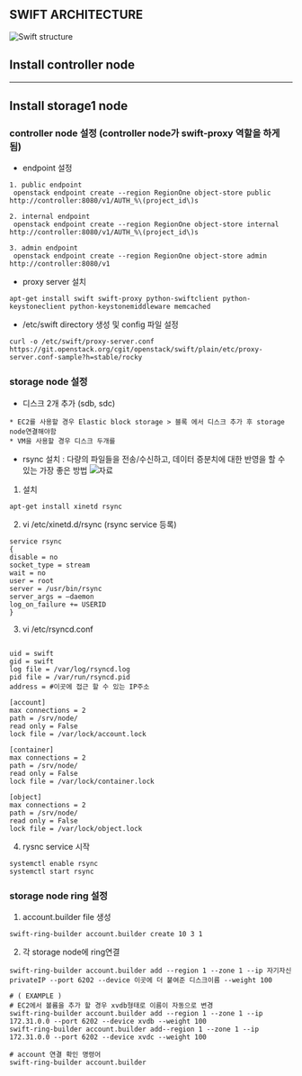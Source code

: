 ## SWIFT ARCHITECTURE
![Swift structure](https://tino1b2be.com/wp-content/uploads/2017/01/state-of-the-stack-april-2013-50-638.jpg)

## Install controller node


---

## Install storage1 node

### controller node 설정 (controller node가 swift-proxy 역할을 하게 됨)

* endpoint 설정
```
1. public endpoint 
 openstack endpoint create --region RegionOne object-store public http://controller:8080/v1/AUTH_%\(project_id\)s

2. internal endpoint
 openstack endpoint create --region RegionOne object-store internal http://controller:8080/v1/AUTH_%\(project_id\)s

3. admin endpoint
 openstack endpoint create --region RegionOne object-store admin http://controller:8080/v1
```


* proxy server 설치
```
apt-get install swift swift-proxy python-swiftclient python-keystoneclient python-keystonemiddleware memcached
```

* /etc/swift directory 생성 및 config 파일 설정
```
curl -o /etc/swift/proxy-server.conf https://git.openstack.org/cgit/openstack/swift/plain/etc/proxy-server.conf-sample?h=stable/rocky

```

### storage node 설정

* 디스크 2개 추가 (sdb, sdc)
```
* EC2를 사용할 경우 Elastic block storage > 블록 에서 디스크 추가 후 storage node연결해야함
* VM을 사용할 경우 디스크 두개를 
```

* rsync 설치 : 다량의 파일들을 전송/수신하고, 데이터 증분치에 대한 반영을 할 수 있는 가장 좋은 방법 ![자료](https://www.yongbok.net/blog/tag/%EC%9A%B0%EB%B6%84%ED%88%AC-rsync-%EC%84%A4%EC%A0%95/)

1. 설치
```
apt-get install xinetd rsync
```

2. vi /etc/xinetd.d/rsync (rsync service 등록)
```
service rsync
{
disable = no
socket_type = stream
wait = no
user = root
server = /usr/bin/rsync
server_args = –daemon
log_on_failure += USERID
}
```

3. vi /etc/rsyncd.conf
```

uid = swift
gid = swift
log file = /var/log/rsyncd.log
pid file = /var/run/rsyncd.pid
address = #이곳에 접근 할 수 있는 IP주소

[account]
max connections = 2
path = /srv/node/
read only = False
lock file = /var/lock/account.lock

[container]
max connections = 2
path = /srv/node/
read only = False
lock file = /var/lock/container.lock

[object]
max connections = 2
path = /srv/node/
read only = False
lock file = /var/lock/object.lock

```

4. rysnc service 시작
```
systemctl enable rsync
systemctl start rsync
```

### storage node ring 설정

1. account.builder file 생성
```
swift-ring-builder account.builder create 10 3 1
```

2. 각 storage node에 ring연결
```
swift-ring-builder account.builder add --region 1 --zone 1 --ip 자기자신privateIP --port 6202 --device 이곳에 더 붙여준 디스크이름 --weight 100

# ( EXAMPLE )
# EC2에서 볼륨을 추가 할 경우 xvdb형태로 이름이 자동으로 변경
swift-ring-builder account.builder add --region 1 --zone 1 --ip 172.31.0.0 --port 6202 --device xvdb --weight 100
swift-ring-builder account.builder add--region 1 --zone 1 --ip 172.31.0.0 --port 6202 --device xvdc --weight 100
  
# account 연결 확인 명령어
swift-ring-builder account.builder
```